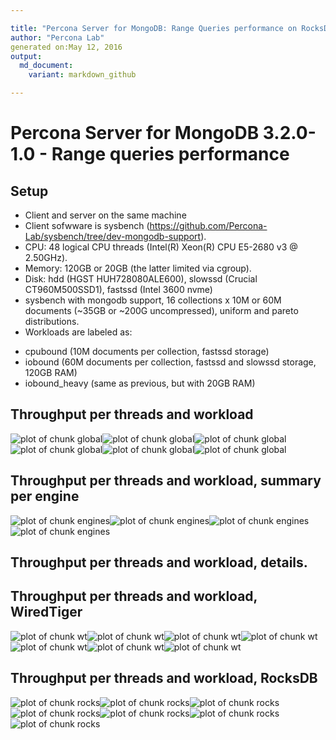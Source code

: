 ```yaml
---

title: "Percona Server for MongoDB: Range Queries performance on RocksDB and WiredTiger"
author: "Percona Lab"
generated on:May 12, 2016
output:
  md_document:
    variant: markdown_github

---
```



# Percona Server for MongoDB 3.2.0-1.0 - Range queries performance 

## Setup

* Client and server on the same machine 
* Client sofwware is sysbench (https://github.com/Percona-Lab/sysbench/tree/dev-mongodb-support).
* CPU: 48 logical CPU threads (Intel(R) Xeon(R) CPU E5-2680 v3 @ 2.50GHz). 
* Memory: 120GB or 20GB (the latter limited via cgroup).
* Disk: hdd (HGST HUH728080ALE600), slowssd (Crucial CT960M500SSD1), fastssd (Intel 3600 nvme) 
* sysbench with mongodb support, 16 collections x 10M or 60M documents (~35GB or ~200G uncompressed), uniform and pareto distributions. 
* Workloads are labeled as:
- cpubound (10M documents per collection, fastssd storage)
- iobound (60M documents per collection, fastssd and slowssd storage, 120GB RAM)
- iobound_heavy (same as previous, but with 20GB RAM)

## Throughput per threads and workload

![plot of chunk global](figure/global-1.png)![plot of chunk global](figure/global-2.png)![plot of chunk global](figure/global-3.png)![plot of chunk global](figure/global-4.png)![plot of chunk global](figure/global-5.png)![plot of chunk global](figure/global-6.png)

## Throughput per threads and workload, summary per engine

![plot of chunk engines](figure/engines-1.png)![plot of chunk engines](figure/engines-2.png)![plot of chunk engines](figure/engines-3.png)![plot of chunk engines](figure/engines-4.png)

## Throughput per threads and workload, details. 
## Throughput per threads and workload, WiredTiger

![plot of chunk wt](figure/wt-1.png)![plot of chunk wt](figure/wt-2.png)![plot of chunk wt](figure/wt-3.png)![plot of chunk wt](figure/wt-4.png)![plot of chunk wt](figure/wt-5.png)![plot of chunk wt](figure/wt-6.png)![plot of chunk wt](figure/wt-7.png)

## Throughput per threads and workload, RocksDB

![plot of chunk rocks](figure/rocks-1.png)![plot of chunk rocks](figure/rocks-2.png)![plot of chunk rocks](figure/rocks-3.png)![plot of chunk rocks](figure/rocks-4.png)![plot of chunk rocks](figure/rocks-5.png)![plot of chunk rocks](figure/rocks-6.png)![plot of chunk rocks](figure/rocks-7.png)
